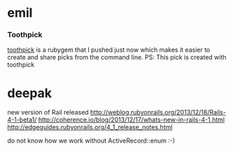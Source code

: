 # emil

### Toothpick
[toothpick](https://github.com/code-mancers/toothpick) is a rubygem that I pushed just now
which makes it easier to create and share picks from the command line.
PS: This pick is created with toothpick

# deepak
new version of Rail released
http://weblog.rubyonrails.org/2013/12/18/Rails-4-1-beta1/
http://coherence.io/blog/2013/12/17/whats-new-in-rails-4-1.html
http://edgeguides.rubyonrails.org/4_1_release_notes.html

do not know how we work without ActiveRecord::enum :-)
